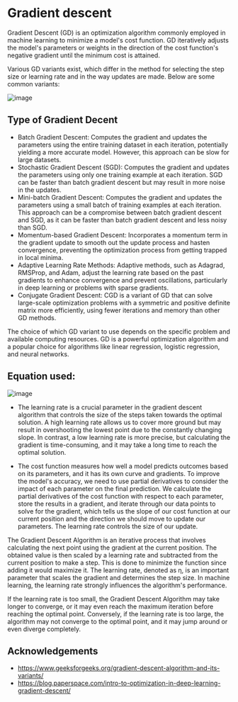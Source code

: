 
# Gradient descent

Gradient Descent (GD) is an optimization algorithm commonly employed in machine learning to minimize a model's cost function. GD iteratively adjusts the model's parameters or weights in the direction of the cost function's negative gradient until the minimum cost is attained.

Various GD variants exist, which differ in the method for selecting the step size or learning rate and in the way updates are made. Below are some common variants:


![image](https://blog.paperspace.com/content/images/2018/05/convex_cost_function.png)


## Type of Gradient Decent
- Batch Gradient Descent: Computes the gradient and updates the parameters using the entire training dataset in each iteration, potentially yielding a more accurate model. However, this approach can be slow for large datasets.
- Stochastic Gradient Descent (SGD): Computes the gradient and updates the parameters using only one training example at each iteration. SGD can be faster than batch gradient descent but may result in more noise in the updates.
- Mini-batch Gradient Descent: Computes the gradient and updates the parameters using a small batch of training examples at each iteration. This approach can be a compromise between batch gradient descent and SGD, as it can be faster than batch gradient descent and less noisy than SGD.
- Momentum-based Gradient Descent: Incorporates a momentum term in the gradient update to smooth out the update process and hasten convergence, preventing the optimization process from getting trapped in local minima.
- Adaptive Learning Rate Methods: Adaptive methods, such as Adagrad, RMSProp, and Adam, adjust the learning rate based on the past gradients to enhance convergence and prevent oscillations, particularly in deep learning or problems with sparse gradients.
- Conjugate Gradient Descent: CGD is a variant of GD that can solve large-scale optimization problems with a symmetric and positive definite matrix more efficiently, using fewer iterations and memory than other GD methods.

The choice of which GD variant to use depends on the specific problem and available computing resources. GD is a powerful optimization algorithm and a popular choice for algorithms like linear regression, logistic regression, and neural networks.
## Equation used:
![image](https://miro.medium.com/v2/resize:fit:330/1*GixQ9i6cQSvlfoe_XZdcog.gif)


- The learning rate is a crucial parameter in the gradient descent algorithm that controls the size of the steps taken towards the optimal solution. A high learning rate allows us to cover more ground but may result in overshooting the lowest point due to the constantly changing slope. In contrast, a low learning rate is more precise, but calculating the gradient is time-consuming, and it may take a long time to reach the optimal solution.

- The cost function measures how well a model predicts outcomes based on its parameters, and it has its own curve and gradients. To improve the model's accuracy, we need to use partial derivatives to consider the impact of each parameter on the final prediction. We calculate the partial derivatives of the cost function with respect to each parameter, store the results in a gradient, and iterate through our data points to solve for the gradient, which tells us the slope of our cost function at our current position and the direction we should move to update our parameters. The learning rate controls the size of our update.

The Gradient Descent Algorithm is an iterative process that involves calculating the next point using the gradient at the current position. The obtained value is then scaled by a learning rate and subtracted from the current position to make a step. This is done to minimize the function since adding it would maximize it. The learning rate, denoted as η, is an important parameter that scales the gradient and determines the step size. In machine learning, the learning rate strongly influences the algorithm's performance.

If the learning rate is too small, the Gradient Descent Algorithm may take longer to converge, or it may even reach the maximum iteration before reaching the optimal point. Conversely, if the learning rate is too large, the algorithm may not converge to the optimal point, and it may jump around or even diverge completely.
## Acknowledgements

 - https://www.geeksforgeeks.org/gradient-descent-algorithm-and-its-variants/
 - https://blog.paperspace.com/intro-to-optimization-in-deep-learning-gradient-descent/
